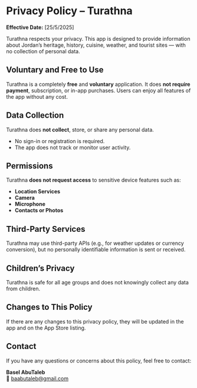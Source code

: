 # Privacy Policy – Turathna

**Effective Date:** [25/5/2025]

Turathna respects your privacy. This app is designed to provide information about Jordan’s heritage, history, cuisine, weather, and tourist sites — with no collection of personal data.

## Voluntary and Free to Use

Turathna is a completely **free** and **voluntary** application. It does **not require payment**, subscription, or in-app purchases. Users can enjoy all features of the app without any cost.

## Data Collection

Turathna does **not collect**, store, or share any personal data.

- No sign-in or registration is required.  
- The app does not track or monitor user activity.

## Permissions

Turathna **does not request access** to sensitive device features such as:

- **Location Services**  
- **Camera**  
- **Microphone**  
- **Contacts or Photos**

## Third-Party Services

Turathna may use third-party APIs (e.g., for weather updates or currency conversion), but no personally identifiable information is sent or received.

## Children’s Privacy

Turathna is safe for all age groups and does not knowingly collect any data from children.

## Changes to This Policy

If there are any changes to this privacy policy, they will be updated in the app and on the App Store listing.

## Contact

If you have any questions or concerns about this policy, feel free to contact:

**Basel AbuTaleb**  
📧 baabutaleb@gmail.com
